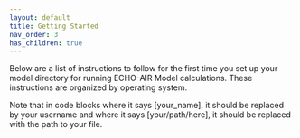 ```yaml
---
layout: default
title: Getting Started
nav_order: 3
has_children: true
---
```


Below are a list of instructions to follow for the first time you set up your model directory for running ECHO-AIR Model calculations. These instructions are organized by operating system. 

Note that in code blocks where it says [your_name], it should be replaced by your username and where it says [your/path/here], it should be replaced with the path to your file.


